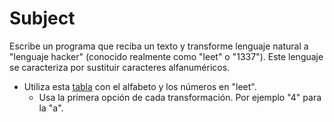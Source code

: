 # Subject

Escribe un programa que reciba un texto y transforme lenguaje natural a "lenguaje hacker" (conocido realmente como "leet" o "1337"). Este lenguaje se caracteriza por sustituir caracteres alfanuméricos.

- Utiliza esta [tabla](https://www.gamehouse.com/blog/leet-speak-cheat-sheet/) con el alfabeto y los números en "leet".
    - Usa la primera opción de cada transformación. Por ejemplo "4" para la "a".